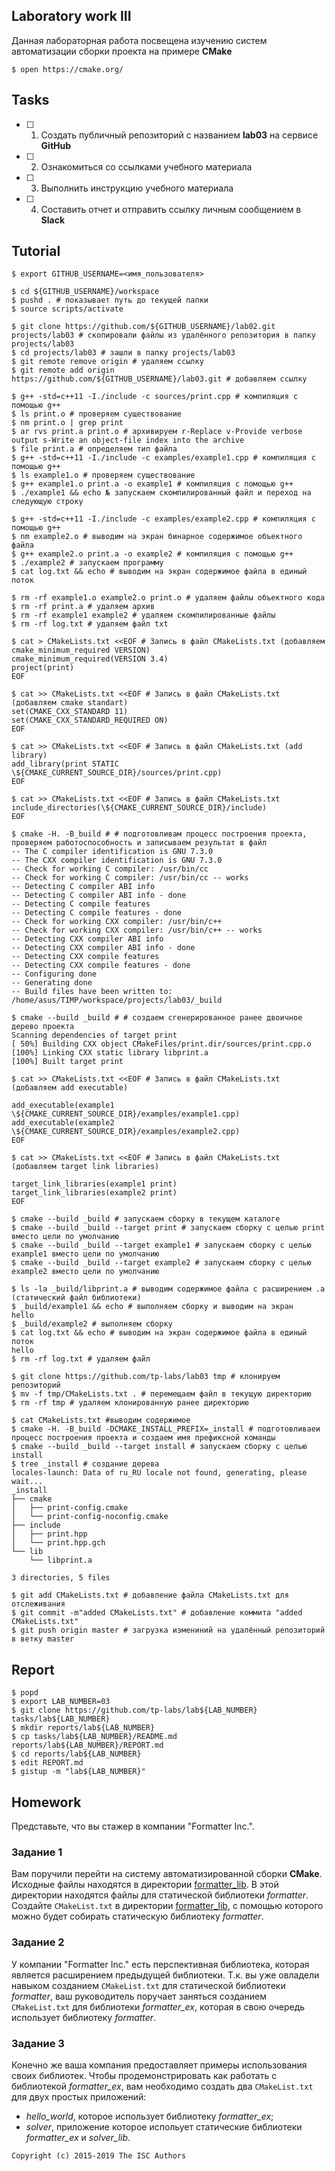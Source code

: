 ## Laboratory work III

Данная лабораторная работа посвещена изучению систем автоматизации сборки проекта на примере **CMake**

```ShellSession
$ open https://cmake.org/
```

## Tasks

- [ ] 1. Создать публичный репозиторий с названием **lab03** на сервисе **GitHub**
- [ ] 2. Ознакомиться со ссылками учебного материала
- [ ] 3. Выполнить инструкцию учебного материала
- [ ] 4. Составить отчет и отправить ссылку личным сообщением в **Slack**


## Tutorial

```ShellSession
$ export GITHUB_USERNAME=<имя_пользователя>
```

```ShellSession
$ cd ${GITHUB_USERNAME}/workspace
$ pushd . # показывает путь до текущей папки
$ source scripts/activate
```

```ShellSession
$ git clone https://github.com/${GITHUB_USERNAME}/lab02.git projects/lab03 # скопировали файлы из удалённого репозитория в папку projects/lab03
$ cd projects/lab03 # зашли в папку projects/lab03
$ git remote remove origin # удаляем ссылку
$ git remote add origin https://github.com/${GITHUB_USERNAME}/lab03.git # добавляем ссылку
```

```ShellSession
$ g++ -std=c++11 -I./include -c sources/print.cpp # компиляция с помощью g++
$ ls print.o # проверяем существование
$ nm print.o | grep print 
$ ar rvs print.a print.o # aрхивируем r-Replace v-Provide verbose output s-Write an object-file index into the archive
$ file print.a # oпределяем тип файла
$ g++ -std=c++11 -I./include -c examples/example1.cpp # компиляция с помощью g++
$ ls example1.o # проверяем существование
$ g++ example1.o print.a -o example1 # компиляция с помощью g++
$ ./example1 && echo № запускаем скомпилированный файл и переход на следующую строку
```

```ShellSession
$ g++ -std=c++11 -I./include -c examples/example2.cpp # компиляция с помощью g++
$ nm example2.o # выводим на экран бинарное содержимое объектного файла
$ g++ example2.o print.a -o example2 # компиляция с помощью g++
$ ./example2 # запускаем программу
$ cat log.txt && echo # выводим на экран содержимое файла в единый поток
```

```ShellSession
$ rm -rf example1.o example2.o print.o # удаляем файлы объектного кода
$ rm -rf print.a # удаляем архив
$ rm -rf example1 example2 # удаляем скомпилированные файлы
$ rm -rf log.txt # удаляем файл txt
```

```ShellSession
$ cat > CMakeLists.txt <<EOF # Запись в файл CMakeLists.txt (добавляем cmake_minimum_required VERSION)
cmake_minimum_required(VERSION 3.4)
project(print)
EOF
```

```ShellSession
$ cat >> CMakeLists.txt <<EOF # Запись в файл CMakeLists.txt (добавляем cmake standart)
set(CMAKE_CXX_STANDARD 11)
set(CMAKE_CXX_STANDARD_REQUIRED ON)
EOF
```

```ShellSession
$ cat >> CMakeLists.txt <<EOF # Запись в файл CMakeLists.txt (add library)
add_library(print STATIC \${CMAKE_CURRENT_SOURCE_DIR}/sources/print.cpp)
EOF
```

```ShellSession
$ cat >> CMakeLists.txt <<EOF # Запись в файл CMakeLists.txt
include_directories(\${CMAKE_CURRENT_SOURCE_DIR}/include)
EOF
```

```ShellSession
$ cmake -H. -B_build # # подготовливам процесс построения проекта, проверяем работоспособность и записываем результат в файл
-- The C compiler identification is GNU 7.3.0
-- The CXX compiler identification is GNU 7.3.0
-- Check for working C compiler: /usr/bin/cc
-- Check for working C compiler: /usr/bin/cc -- works
-- Detecting C compiler ABI info
-- Detecting C compiler ABI info - done
-- Detecting C compile features
-- Detecting C compile features - done
-- Check for working CXX compiler: /usr/bin/c++
-- Check for working CXX compiler: /usr/bin/c++ -- works
-- Detecting CXX compiler ABI info
-- Detecting CXX compiler ABI info - done
-- Detecting CXX compile features
-- Detecting CXX compile features - done
-- Configuring done
-- Generating done
-- Build files have been written to: /home/asus/TIMP/workspace/projects/lab03/_build

$ cmake --build _build # # создаем сгенерированное ранее двоичное дерево проекта
Scanning dependencies of target print
[ 50%] Building CXX object CMakeFiles/print.dir/sources/print.cpp.o
[100%] Linking CXX static library libprint.a
[100%] Built target print
```

```ShellSession
$ cat >> CMakeLists.txt <<EOF # Запись в файл CMakeLists.txt (добавляем add executable)

add_executable(example1 \${CMAKE_CURRENT_SOURCE_DIR}/examples/example1.cpp)
add_executable(example2 \${CMAKE_CURRENT_SOURCE_DIR}/examples/example2.cpp)
EOF
```

```ShellSession
$ cat >> CMakeLists.txt <<EOF # Запись в файл CMakeLists.txt (добавляем target link libraries)

target_link_libraries(example1 print)
target_link_libraries(example2 print)
EOF
```

```ShellSession
$ cmake --build _build # запускаем сборку в текущем каталоге
$ cmake --build _build --target print # запускаем сборку с целью print вместо цели по умолчанию
$ cmake --build _build --target example1 # запускаем сборку с целью example1 вместо цели по умолчанию
$ cmake --build _build --target example2 # запускаем сборку с целью example2 вместо цели по умолчанию
```

```ShellSession
$ ls -la _build/libprint.a # выводим содержимое файла с расширением .a (статический файл библиотеки)
$ _build/example1 && echo # выполняем сборку и выводим на экран
hello
$ _build/example2 # выполняем сборку 
$ cat log.txt && echo # выводим на экран содержимое файла в единый поток
hello
$ rm -rf log.txt # удаляем файл
```

```ShellSession
$ git clone https://github.com/tp-labs/lab03 tmp # клонируем репозиторий
$ mv -f tmp/CMakeLists.txt . # перемещаем файл в текущую директорию
$ rm -rf tmp # удаляем клонированную ранее директорию
```

```ShellSession
$ cat CMakeLists.txt #выводим содержимое
$ cmake -H. -B_build -DCMAKE_INSTALL_PREFIX=_install # подготовливаеи процесс построения проекта и создаем имя префиксной команды
$ cmake --build _build --target install # запускаем сборку с целью install
$ tree _install # создание дерева
locales-launch: Data of ru_RU locale not found, generating, please wait...
_install
├── cmake
│   ├── print-config.cmake
│   └── print-config-noconfig.cmake
├── include
│   ├── print.hpp
│   └── print.hpp.gch
└── lib
    └── libprint.a

3 directories, 5 files
```

```ShellSession
$ git add CMakeLists.txt # добавление файла CMakeLists.txt для отслеживания
$ git commit -m"added CMakeLists.txt" # добавление коммита "added CMakeLists.txt"
$ git push origin master # загрузка измениний на удалённый репозиторий в ветку master
```

## Report

```ShellSession
$ popd
$ export LAB_NUMBER=03
$ git clone https://github.com/tp-labs/lab${LAB_NUMBER} tasks/lab${LAB_NUMBER}
$ mkdir reports/lab${LAB_NUMBER}
$ cp tasks/lab${LAB_NUMBER}/README.md reports/lab${LAB_NUMBER}/REPORT.md
$ cd reports/lab${LAB_NUMBER}
$ edit REPORT.md
$ gistup -m "lab${LAB_NUMBER}"
```

## Homework

Представьте, что вы стажер в компании "Formatter Inc.".
### Задание 1
Вам поручили перейти на систему автоматизированной сборки **CMake**.
Исходные файлы находятся в директории [formatter_lib](formatter_lib).
В этой директории находятся файлы для статической библиотеки *formatter*.
Создайте `CMakeList.txt` в директории [formatter_lib](formatter_lib),
с помощью которого можно будет собирать статическую библиотеку *formatter*.

### Задание 2
У компании "Formatter Inc." есть перспективная библиотека,
которая является расширением предыдущей библиотеки. Т.к. вы уже овладели
навыком созданием `CMakeList.txt` для статической библиотеки *formatter*, ваш 
руководитель поручает заняться созданием `CMakeList.txt` для библиотеки 
*formatter_ex*, которая в свою очередь использует библиотеку *formatter*.

### Задание 3
Конечно же ваша компания предоставляет примеры использования своих библиотек.
Чтобы продемонстрировать как работать с библиотекой *formatter_ex*,
вам необходимо создать два `CMakeList.txt` для двух простых приложений:
* *hello_world*, которое использует библиотеку *formatter_ex*;
* *solver*, приложение которое испольует статические библиотеки *formatter_ex* и *solver_lib*.

```
Copyright (c) 2015-2019 The ISC Authors
```
